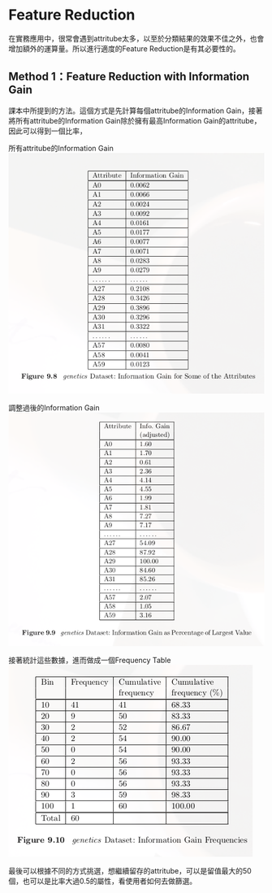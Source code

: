 # Feature Reduction

在實務應用中，很常會遇到attritube太多，以至於分類結果的效果不佳之外，也會增加額外的運算量。所以進行適度的Feature Reduction是有其必要性的。


## Method 1：Feature Reduction with Information Gain
課本中所提到的方法。這個方式是先計算每個attritube的Information Gain，接著將所有attritube的Information Gain除於擁有最高Information Gain的attritube，因此可以得到一個比率，

所有attritube的Information Gain
![](./pic/JMSDKFjm.png) 

調整過後的Information Gain
![](./pic/ARuZW2cr.png) 

接著統計這些數據，進而做成一個Frequency Table
![](./pic/M1GNVUou.png) 

最後可以根據不同的方式挑選，想繼續留存的attritube，可以是留值最大的50個，也可以是比率大過0.5的屬性，看使用者如何去做篩選。


